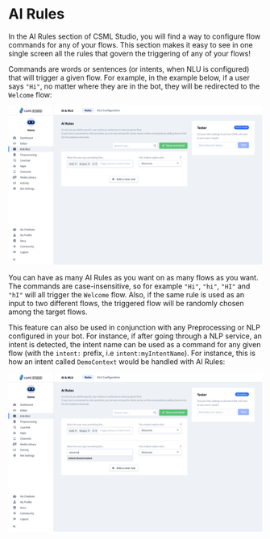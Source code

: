 # AI Rules

In the AI Rules section of CSML Studio, you will find a way to configure flow commands for any of your flows. This section makes it easy to see in one single screen all the rules that govern the triggering of any of your flows!

Commands are words or sentences \(or intents, when NLU is configured\) that will trigger a given flow. For example, in the example below, if a user says `"Hi"`, no matter where they are in the bot, they will be redirected to the `Welcome` flow:

![](../../.gitbook/assets/cleanshot-2021-06-04-at-12.28.07-2x.png)

You can have as many AI Rules as you want on as many flows as you want. The commands are case-insensitive, so for example `"Hi"`, `"hi"`, `"HI"` and `"hI"` will all trigger the `Welcome` flow. Also, if the same rule is used as an input to two different flows, the triggered flow will be randomly chosen among the target flows.

This feature can also be used in conjunction with any Preprocessing or NLP configured in your bot. For instance, if after going through a NLP service, an intent is detected, the intent name can be used as a command for any given flow \(with the `intent:` prefix, i.e `intent:myIntentName`\). For instance, this is how an intent called `DemoContext` would be handled with AI Rules:

![](../../.gitbook/assets/cleanshot-2021-06-04-at-12.29.30-2x.png)

